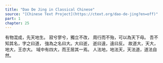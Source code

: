 ```yaml
---
title: "Dao De Jing in Classical Chinese"
source: "[Chinese Text Project](https://ctext.org/dao-de-jing?en=off)"
part: 1
chapter: 25
---
```

有物混成，先天地生。
寂兮寥兮，獨立不改，
周行而不殆，可以為天下母。
吾不知其名，字之曰道，
強為之名曰大。大曰逝，
逝曰遠，遠曰反。
故道大，天大，地大，王亦大。
域中有四大，而王居其一焉。
人法地，地法天，天法道，道法自然。